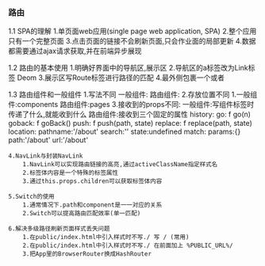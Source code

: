 ### 路由
1.1 SPA的理解
    1.单页面web应用(single page web application, SPA)
    2.整个应用只有一个完整页面
    3.点击页面的链接不会刷新页面,只会作业面的局部更新
    4.数据都需要通过ajax请求获取,并在前端异步展现

1.2 路由的基本使用
    1.明确好界面中的导航区,展示区
    2.导航区的a标签改为Link标签
        <Link to='xxxxx'>Deom</Link>
    3.展示区写Route标签进行路径的匹配
        <Route path='/xxxx' component={Deom}/>
    4.<App>最外侧包裹一个<BrowserRouter>或者<HashRouter>

1.3 路由组件和一般组件
    1.写法不同
        一般组件: <Deom/>
        路由组件: <Route path='/deom' component={Deom}>
    2.存放位置不同
        1.一般组件:components
        路由组件:pages
    3.接收到的props不同:
        一般组件:写组件标签时传递了什么,就能收到什么
        路由组件:接收到三个固定的属性
            history:
                go: f go(n)
                goback: f goBack()
                push: f push(path, state)
                replace: f replace(path, state)
            location:
                pathname:'/about'
                search:''
                state:undefined
            match:
                params:{}
                path:'/about'
                url:'/about'

    4.NavLink与封装NavLink
        1.NavLink可以实现路由链接的高亮,通过activeClassName指定样式名
        2.标签体内容是一个特殊的标签属性
        3.通过this.props.children可以获取标签体内容

    5.Switch的使用
        1.通常情况下.path和component是一一对应的关系
        2.Switch可以提高路由匹配效率(单一匹配)

    6.解决多级路径刷新页面样式丢失问题
        1.在public/index.html中引入样式时不写./ 写 / (常用)
        2.在public/index.html中引入样式时不写./ 在前面加上 %PUBLIC_URL%/
        3.把App里的BrowserRouter换成HashRouter